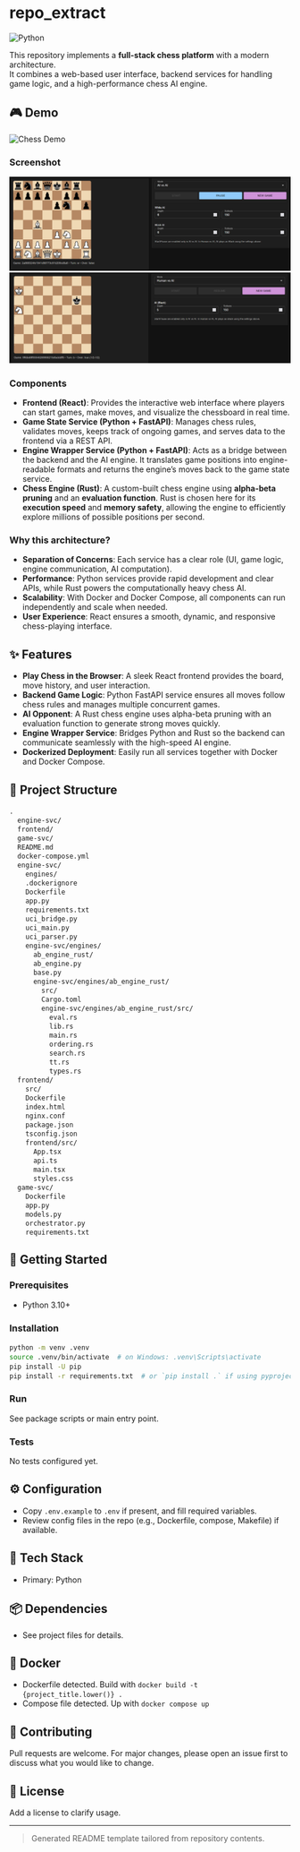 # repo_extract

![Python](https://img.shields.io/badge/Python-3.10%2B-informational)

This repository implements a **full-stack chess platform** with a modern architecture.  
It combines a web-based user interface, backend services for handling game logic, and a high-performance chess AI engine.

## 🎮 Demo

![Chess Demo](docs/ui_gif.gif)

### Screenshot
![Chess UI Screenshot](docs/ui_screenshot1.png)
![Chess UI Screenshot](docs/ui_screenshot2.png)

### Components
- **Frontend (React)**: Provides the interactive web interface where players can start games, make moves, and visualize the chessboard in real time.  
- **Game State Service (Python + FastAPI)**: Manages chess rules, validates moves, keeps track of ongoing games, and serves data to the frontend via a REST API.  
- **Engine Wrapper Service (Python + FastAPI)**: Acts as a bridge between the backend and the AI engine. It translates game positions into engine-readable formats and returns the engine’s moves back to the game state service.  
- **Chess Engine (Rust)**: A custom-built chess engine using **alpha-beta pruning** and an **evaluation function**. Rust is chosen here for its **execution speed** and **memory safety**, allowing the engine to efficiently explore millions of possible positions per second.

### Why this architecture?
- **Separation of Concerns**: Each service has a clear role (UI, game logic, engine communication, AI computation).  
- **Performance**: Python services provide rapid development and clear APIs, while Rust powers the computationally heavy chess AI.  
- **Scalability**: With Docker and Docker Compose, all components can run independently and scale when needed.  
- **User Experience**: React ensures a smooth, dynamic, and responsive chess-playing interface.


## ✨ Features
- **Play Chess in the Browser**: A sleek React frontend provides the board, move history, and user interaction.  
- **Backend Game Logic**: Python FastAPI service ensures all moves follow chess rules and manages multiple concurrent games.  
- **AI Opponent**: A Rust chess engine uses alpha-beta pruning with an evaluation function to generate strong moves quickly.  
- **Engine Wrapper Service**: Bridges Python and Rust so the backend can communicate seamlessly with the high-speed AI engine.  
- **Dockerized Deployment**: Easily run all services together with Docker and Docker Compose.  
## 📂 Project Structure
```
.
  engine-svc/
  frontend/
  game-svc/
  README.md
  docker-compose.yml
  engine-svc/
    engines/
    .dockerignore
    Dockerfile
    app.py
    requirements.txt
    uci_bridge.py
    uci_main.py
    uci_parser.py
    engine-svc/engines/
      ab_engine_rust/
      ab_engine.py
      base.py
      engine-svc/engines/ab_engine_rust/
        src/
        Cargo.toml
        engine-svc/engines/ab_engine_rust/src/
          eval.rs
          lib.rs
          main.rs
          ordering.rs
          search.rs
          tt.rs
          types.rs
  frontend/
    src/
    Dockerfile
    index.html
    nginx.conf
    package.json
    tsconfig.json
    frontend/src/
      App.tsx
      api.ts
      main.tsx
      styles.css
  game-svc/
    Dockerfile
    app.py
    models.py
    orchestrator.py
    requirements.txt
```

## 🚀 Getting Started

### Prerequisites
- Python 3.10+

### Installation
```bash
python -m venv .venv
source .venv/bin/activate  # on Windows: .venv\Scripts\activate
pip install -U pip
pip install -r requirements.txt  # or `pip install .` if using pyproject/setup
```

### Run
See package scripts or main entry point.

### Tests
No tests configured yet.

## ⚙️ Configuration
- Copy `.env.example` to `.env` if present, and fill required variables.
- Review config files in the repo (e.g., Dockerfile, compose, Makefile) if available.

## 🧱 Tech Stack
- Primary: Python

## 📦 Dependencies
- See project files for details.

## 🐳 Docker
- Dockerfile detected. Build with `docker build -t {project_title.lower()} .`
- Compose file detected. Up with `docker compose up`

## 🤝 Contributing
Pull requests are welcome. For major changes, please open an issue first to discuss what you would like to change.

## 📄 License
Add a license to clarify usage.

---

> Generated README template tailored from repository contents.
